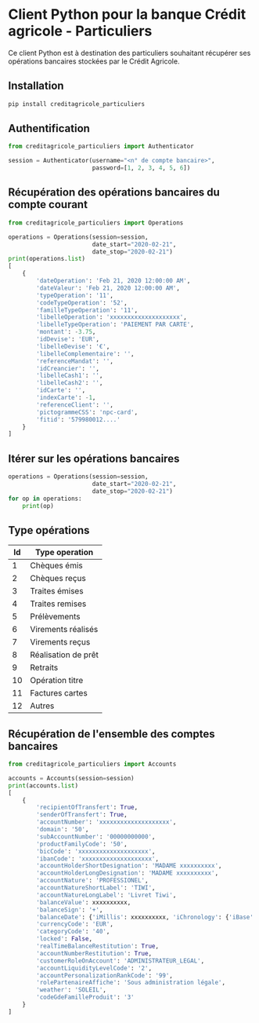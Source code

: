 # Client Python pour la banque Crédit agricole - Particuliers

Ce client Python est à destination des particuliers souhaitant récupérer ses opérations bancaires stockées par le Crédit Agricole.

## Installation

```python
pip install creditagricole_particuliers
```
  
## Authentification

```python
from creditagricole_particuliers import Authenticator

session = Authenticator(username="<n° de compte bancaire>",
                        password=[1, 2, 3, 4, 5, 6])
```
                
## Récupération des opérations bancaires du compte courant

```python
from creditagricole_particuliers import Operations

operations = Operations(session=session,
                        date_start="2020-02-21",
                        date_stop="2020-02-21")
print(operations.list)
[ 
    { 
        'dateOperation': 'Feb 21, 2020 12:00:00 AM',
        'dateValeur': 'Feb 21, 2020 12:00:00 AM',
        'typeOperation': '11',
        'codeTypeOperation': '52',
        'familleTypeOperation': '11',
        'libelleOperation': 'xxxxxxxxxxxxxxxxxxxx',
        'libelleTypeOperation': 'PAIEMENT PAR CARTE',
        'montant': -3.75,
        'idDevise': 'EUR',
        'libelleDevise': '€',
        'libelleComplementaire': '', 
        'referenceMandat': '',
        'idCreancier': '', 
        'libelleCash1': '',
        'libelleCash2': '', 
        'idCarte': '',
        'indexCarte': -1,
        'referenceClient': '', 
        'pictogrammeCSS': 'npc-card',
        'fitid': '579980012....'
    }
]
```

## Itérer sur les opérations bancaires

```python
operations = Operations(session=session,
                        date_start="2020-02-21",
                        date_stop="2020-02-21")
for op in operations:
    print(op)
```

## Type opérations

| Id | Type operation |
|----|----------------|
| 1 | Chèques émis |
| 2 | Chèques reçus |
| 3 | Traites émises |
| 4 | Traites remises |
| 5 | Prélèvements |
| 6 | Virements réalisés |
| 7 | Virements reçus |
| 8 | Réalisation de prêt |
| 9 | Retraits |
| 10 | Opération titre |
| 11 | Factures cartes |
| 12 | Autres |

## Récupération de l'ensemble des comptes bancaires

```python
from creditagricole_particuliers import Accounts

accounts = Accounts(session=session)
print(accounts.list)
[
    {
        'recipientOfTransfert': True, 
        'senderOfTransfert': True, 
        'accountNumber': 'xxxxxxxxxxxxxxxxxxxx', 
        'domain': '50', 
        'subAccountNumber': '00000000000', 
        'productFamilyCode': '50', 
        'bicCode': 'xxxxxxxxxxxxxxxxxxxx', 
        'ibanCode': 'xxxxxxxxxxxxxxxxxxxx', 
        'accountHolderShortDesignation': 'MADAME xxxxxxxxxx', 
        'accountHolderLongDesignation': 'MADAME xxxxxxxxxx', 
        'accountNature': 'PROFESSIONEL', 
        'accountNatureShortLabel': 'TIWI', 
        'accountNatureLongLabel': 'Livret Tiwi', 
        'balanceValue': xxxxxxxxxx, 
        'balanceSign': '+', 
        'balanceDate': {'iMillis': xxxxxxxxxx, 'iChronology': {'iBase': {'iMinDaysInFirstWeek': 4}}}, 
        'currencyCode': 'EUR', 
        'categoryCode': '40',
        'locked': False, 
        'realTimeBalanceRestitution': True, 
        'accountNumberRestitution': True,
        'customerRoleOnAccount': 'ADMINISTRATEUR_LEGAL', 
        'accountLiquidityLevelCode': '2', 
        'accountPersonalizationRankCode': '99',
        'rolePartenaireAffiche': 'Sous administration légale', 
        'weather': 'SOLEIL',
        'codeGdeFamilleProduit': '3'
    }
]
```